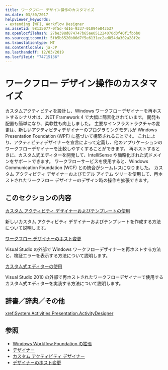 ```yaml
---
title: ワークフロー デザイン操作のカスタマイズ
ms.date: 03/30/2017
helpviewer_keywords:
- extending [WF], Workflow Designer
ms.assetid: 98135077-0f5d-4d16-9337-01094e843537
ms.openlocfilehash: 27be398d874747b65ae051224070d3f40f1fbbb0
ms.sourcegitcommit: 5fb5b6520b06d7f5e6131ec2ad854da302a28f2e
ms.translationtype: MT
ms.contentlocale: ja-JP
ms.lasthandoff: 12/03/2019
ms.locfileid: "74715136"
---
```

# <a name="customizing-the-workflow-design-experience"></a>ワークフロー デザイン操作のカスタマイズ

カスタムアクティビティを設計し、Windows ワークフローデザイナーを再ホストするシナリオは、.NET Framework 4 で大幅に簡素化されています。 開発も配置も簡単になり、柔軟性も向上しました。 主要なインフラストラクチャの変更は、新しいアクティビティデザイナーのプログラミングモデルが Windows Presentation Foundation (WPF) に基づいて構築されることです。 これにより、アクティビティデザイナーを宣言によって定義し、他のアプリケーションのワークフローデザイナーを比較しやすくすることができます。 再ホストするときに、カスタム式エディターを開発して、IntelliSense や簡略化された式ドメインをサポートできます。 ワークフローサービスを使用すると、Windows Communication Foundation (WCF) との統合がシームレスになりました。 カスタム アクティビティ デザイナーおよびモデル アイテム ツリーを使用して、再ホストされたワークフロー デザイナーのデザイン時の操作を拡張できます。

## <a name="in-this-section"></a>このセクションの内容

 [カスタム アクティビティ デザイナーおよびテンプレートの使用](using-custom-activity-designers-and-templates.md)

 新しいカスタム アクティビティ デザイナーおよびテンプレートを作成する方法について説明します。

 [ワークフロー デザイナーのホスト変更](rehosting-the-workflow-designer.md)

 Visual Studio の外部で Windows ワークフローデザイナーを再ホストする方法と、検証エラーを表示する方法について説明します。

 [カスタム式エディターの使用](using-a-custom-expression-editor.md)

 Visual Studio 2010 の外部で再ホストされたワークフローデザイナーで使用するカスタム式エディターを実装する方法について説明します。

## <a name="reference"></a>辞書／辞典／その他

<xref:System.Activities.Presentation.ActivityDesigner>

## <a name="see-also"></a>参照

- [Windows Workflow Foundation の拡張](extend.md)
- [デザイナー](./samples/designer.md)
- [カスタム アクティビティ デザイナー](./samples/custom-activity-designers.md)
- [デザイナーのホスト変更](./samples/designer-rehosting.md)
